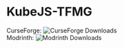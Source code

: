 # KubeJS-TFMG
 
CurseForge: ![CurseForge Downloads](https://img.shields.io/curseforge/dt/1151941) <br>
Modrinth: ![Modrinth Downloads](https://img.shields.io/modrinth/dt/HXlL9LeK)

